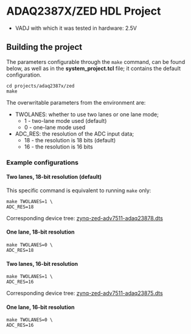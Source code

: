 <!-- no_no_os -->

# ADAQ2387X/ZED HDL Project

- VADJ with which it was tested in hardware: 2.5V

## Building the project

The parameters configurable through the ``make`` command, can be found below, as well as in the **system_project.tcl** file; it contains the default configuration.

```
cd projects/adaq2387x/zed
make
```

The overwritable parameters from the environment are:

- TWOLANES: whether to use two lanes or one lane mode;
  - 1 - two-lane mode used (default)
  - 0 - one-lane mode used
- ADC_RES: the resolution of the ADC input data;
  - 18 - the resolution is 18 bits (default)
  - 16 - the resolution is 16 bits

### Example configurations

#### Two lanes, 18-bit resolution (default)

This specific command is equivalent to running `make` only:

```
make TWOLANES=1 \
ADC_RES=18
```

Corresponding device tree: [zynq-zed-adv7511-adaq23878.dts](https://github.com/analogdevicesinc/linux/blob/main/arch/arm/boot/dts/xilinx/zynq-zed-adv7511-adaq23878.dts)

#### One lane, 18-bit resolution

```
make TWOLANES=0 \
ADC_RES=18
```

#### Two lanes, 16-bit resolution

```
make TWOLANES=1 \
ADC_RES=16
```

Corresponding device tree: [zynq-zed-adv7511-adaq23875.dts](https://github.com/analogdevicesinc/linux/blob/main/arch/arm/boot/dts/xilinx/zynq-zed-adv7511-adaq23875.dts)

#### One lane, 16-bit resolution

```
make TWOLANES=0 \
ADC_RES=16
```
